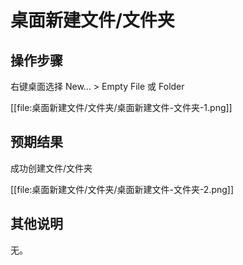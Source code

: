 # 桌面新建文件/文件夹

## 操作步骤

右键桌面选择 New... >  Empty File 或 Folder

[[file:桌面新建文件/文件夹/桌面新建文件-文件夹-1.png]]

## 预期结果
成功创建文件/文件夹

[[file:桌面新建文件/文件夹/桌面新建文件-文件夹-2.png]]

## 其他说明

无。
